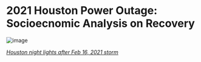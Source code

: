 # 2021 Houston Power Outage: Socioecnomic Analysis on Recovery

![image](https://github.com/hazelvaq/2021-Texas-Power-Crisis/assets/108312152/27e476ee-54cc-4a57-8315-f4cff27d1c1d)

[*Houston night lights after Feb 16, 2021 storm*](https://en.wikipedia.org/wiki/2021_Texas_power_crisis#/media/File:Houston_bmhd_2021047_lrg_Feb_16_2021.jpg)


